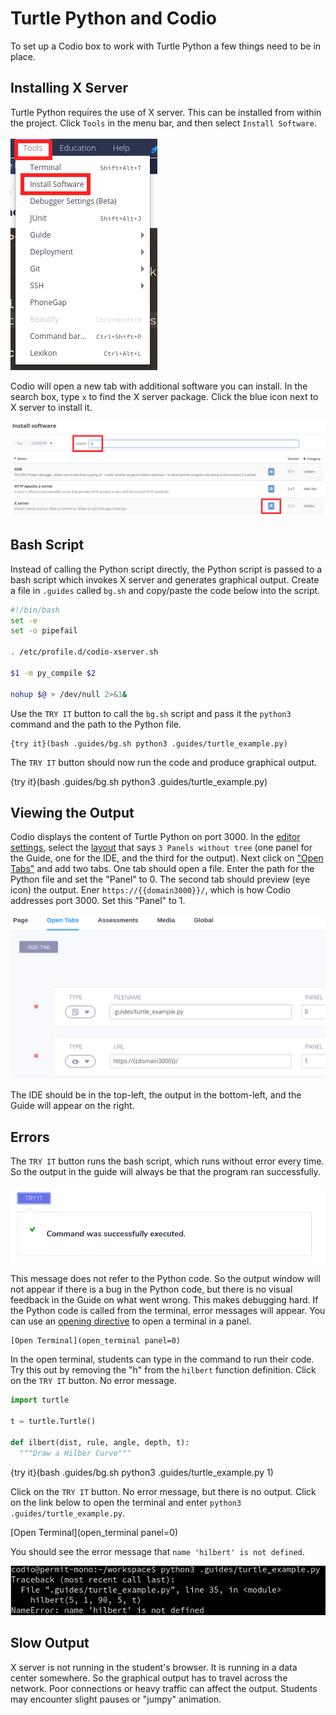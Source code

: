 # Turtle Python and Codio

To set up a Codio box to work with Turtle Python a few things need to be in place.

## Installing X Server
Turtle Python requires the use of X server. This can be installed from within the project. Click `Tools` in the menu bar, and then select `Install Software`.

![Tools](.guides/img/tools_install.png)

Codio will open a new tab with additional software you can install. In the search box, type `x` to find the X server package. Click the blue icon next to X server to install it.

![Install X Server](.guides/img/install_x_server.png)

## Bash Script

Instead of calling the Python script directly, the Python script is passed to a bash script which invokes X server and generates graphical output. Create a file in `.guides` called `bg.sh` and copy/paste the code below into the script.

```bash
#!/bin/bash
set -e 
set -o pipefail

. /etc/profile.d/codio-xserver.sh

$1 -m py_compile $2

nohup $@ > /dev/null 2>&1&
```

Use the `TRY IT` button to call the `bg.sh` script and pass it the `python3` command and the path to the Python file.

```
{try it}(bash .guides/bg.sh python3 .guides/turtle_example.py)
```

The `TRY IT` button should now run the code and produce graphical output.

{try it}(bash .guides/bg.sh python3 .guides/turtle_example.py)

## Viewing the Output

Codio displays the content of Turtle Python on port 3000. In the [editor settings](https://docs.codio.com/courses/authoring/#editor-settings), select the [layout](https://docs.codio.com/courses/settings-actions/#page) that says `3 Panels without tree` (one panel for the Guide, one for the IDE, and the third for the output). Next click on ["Open Tabs"](https://docs.codio.com/courses/settings-actions/#open-tabs_1) and add two tabs. One tab should open a file. Enter the path for the Python file and set the "Panel" to 0. The second tab should preview (eye icon) the output. Ener `https://{{domain3000}}/`, which is how Codio addresses port 3000. Set this "Panel" to 1. 

![Turtle Layout](.guides/img/turtle_layout.png)

The IDE should be in the top-left, the output in the bottom-left, and the Guide will appear on the right.

## Errors

The `TRY IT` button runs the bash script, which runs without error every time. So the output in the guide will always be that the program ran successfully. 

![Program Ran Successfully](.guides/img/successfully.png)

This message does not refer to the Python code. So the output window will not appear if there is a bug in the Python code, but there is no visual feedback in the Guide on what went wrong. This makes debugging hard. If the Python code is called from the terminal, error messages will appear. You can use an [opening directive](https://docs.codio.com/courses/authoring/#examples) to open a terminal in a panel. 

```
[Open Terminal](open_terminal panel=0)
```

In the open terminal, students can type in the command to run their code. Try this out by removing the "h" from the `hilbert` function definition. Click on the `TRY IT` button. No error message. 

```python
import turtle

t = turtle.Turtle()

def ilbert(dist, rule, angle, depth, t):
  """Draw a Hilber Curve"""
```

{try it}(bash .guides/bg.sh python3 .guides/turtle_example.py 1)

Click on the `TRY IT` button. No error message, but there is no output. Click on the link below to open the terminal and enter `python3 .guides/turtle_example.py`.

[Open Terminal](open_terminal panel=0)

You should see the error message that `name 'hilbert' is not defined`.

![Terminal Error](.guides/img/terminal_error.png)

## Slow Output

X server is not running in the student's browser. It is running in a data center somewhere. So the graphical output has to travel across the network. Poor connections or heavy traffic can affect the output. Students may encounter slight pauses or "jumpy" animation.